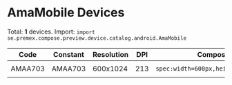 # AmaMobile Devices

Total: **1** devices. Import: `import se.premex.compose.preview.device.catalog.android.AmaMobile`

| Code | Constant | Resolution | DPI | Compose Spec | Preview Usage |
|------|----------|------------|-----|-------------|---------------|
| AMAA703 | AMAA703 | 600x1024 | 213 | `spec:width=600px,height=1024px,dpi=213` | `@Preview(device = AmaMobile.AMAA703)` |

<!-- Generated automatically. Do not edit manually. -->
